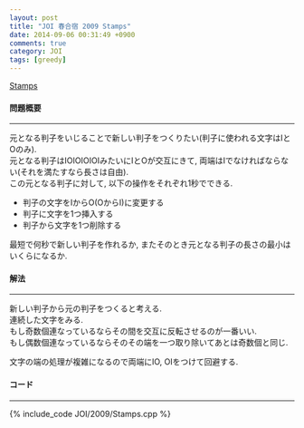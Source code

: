 ```yaml
---
layout: post
title: "JOI 春合宿 2009 Stamps"
date: 2014-09-06 00:31:49 +0900
comments: true
category: JOI
tags: [greedy]
---
```


[Stamps](http://joisc2009.contest.atcoder.jp/tasks/joisc2009_stamps)

#### 問題概要

****

元となる判子をいじることで新しい判子をつくりたい(判子に使われる文字はIとOのみ).  
元となる判子はIOIOIOIOIみたいにIとOが交互にきて, 両端はIでなければならない(それを満たすなら長さは自由).  
この元となる判子に対して, 以下の操作をそれぞれ1秒でできる.  


* 判子の文字をIからO(OからI)に変更する
* 判子に文字を1つ挿入する
* 判子から文字を1つ削除する


最短で何秒で新しい判子を作れるか, またそのとき元となる判子の長さの最小はいくらになるか.


#### 解法

****

新しい判子から元の判子をつくると考える.  
連続した文字をみる.  
もし奇数個連なっているならその間を交互に反転させるのが一番いい.  
もし偶数個連なっているならそのその端を一つ取り除いてあとは奇数個と同じ.  
  
文字の端の処理が複雑になるので両端にIO, OIをつけて回避する.

#### コード

****

{% include_code JOI/2009/Stamps.cpp %}
